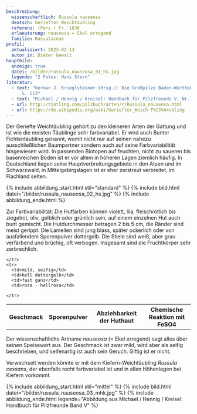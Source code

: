 ```yaml
---
beschreibung:
  wissenschaftlich: Russula nauseosa
  deutsch: Geriefter Weichtäubling
  referenz: (Pers.) Fr. 1838
  erlaeuterung: nauseosa = Ekel erregend
  familie: Russulaceae
profil:
  aktualisiert: 2023-02-13
  autor_in: Dieter Gewalt
hauptbild:
  anzeige: true
  datei: /bilder/russula_nauseosa_01_hs.jpg
  legende: "2 Fotos: Hans Stern"
literatur:
  - text: "German J. Krieglsteiner (Hrsg.): Die Großpilze Baden-Württembergs Band 2
      S. 513"
  - text: "Michael / Hennig / Kreisel: Handbuch für Pilzfreunde V, Nr.123"
  - url: http://tintling.com/pilzbuch/arten/r/Russula_nauseosa.html
  - url: https://de.wikipedia.org/wiki/Geriefter_Weich-T%C3%A4ubling
---
```

Der Geriefte Weichtäubling gehört zu den kleineren Arten der Gattung und ist wie die meisten Täublinge sehr farbvariabel. Er wird auch Bunter Fichtentäubling genannt, womit nicht nur auf seinen nahezu ausschließlichen Baumpartner sondern auch auf seine Farbvariabilität hingewiesen wird. In passenden Biotopen auf feuchten, nicht zu saueren bis basenreichen Böden ist er vor allem in höheren Lagen ziemlich häufig. In Deutschland liegen seine Hauptverbreitungsgebiete in den Alpen und im Schwarzwald, in Mittelgebirgslagen ist er eher zerstreut verbreitet, im Flachland selten.

{% include abbildung_start.html stil="standard" %}
{% include bild.html datei="/bilder/russula_nauseosa_02_hs.jpg" %}
{% include abbildung_ende.html %}

Zur Farbvariabilität: Die Hutfarben können violett, lila, fleischrötlich bis ziegelrot, oliv, gelblich oder grünlich sein, auf einem einzelnen Hut auch bunt gemischt. Die Hutdurchmesser betragen 2 bis 5 cm, die Ränder sind meist gerippt. Die Lamellen sind jung blass, später ockerlich oder von ausfallendem Sporenpulver dottergelb. Die Stiele sind weiß, aber grau verfärbend und brüchig, oft verbogen. Insgesamt sind die Fruchtkörper sehr zerbrechlich.

<div class="table-responsive">
  <table class="table taeubling">
    <tr>
      <th rowspan="2">Geschmack</th>
      <th rowspan="2">Sporenpulver</th>
      <th rowspan="2">Abziehbarkeit der Huthaut</th>
      <th colspan="3" class="text-center">Chemische Reaktion mit FeSO4</th>
    </tr>
    <tr>
      
      
    </tr>
    <tr>
      <td>mild, seifig</td>
      <td>hell dottergelb</td>
      <td>fast ganz</td>
      <td>rosa - hellrosa</td>
       
    </tr>
  </table>
</div>

Der wissenschaftliche Artname *nauseosa* (= Ekel erregend) sagt alles über seinen Speisewert aus. Der Geschmack ist zwar mild, wird aber als seifig beschrieben, und seifenartig ist auch sein Geruch. Giftig ist er nicht.

Verwechselt werden könnte er mit dem Kiefern-Weichtäubling *Russula cessans*, der ebenfalls recht farbvariabel ist und in allen Höhenlagen bei Kiefern vorkommt.

{% include abbildung_start.html stil="mittel" %}
{% include bild.html datei="/bilder/russula_nauseosa_03_mhk.jpg" %}
{% include abbildung_ende.html legende="Abbildung aus Michael / Hennig / Kreisel: Handbuch für Pilzfreunde Band V" %}